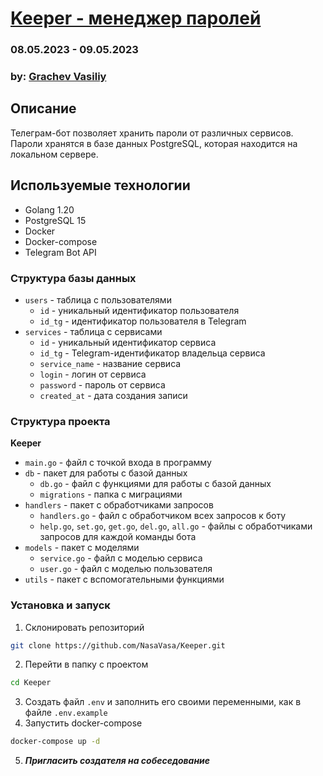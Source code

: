 # [Keeper - менеджер паролей](https://t.me/nasavasa_keeper_bot)

### 08.05.2023 - 09.05.2023

### by: [Grachev Vasiliy](http://nasavasa.ru)

## Описание

Телеграм-бот позволяет хранить пароли от различных сервисов.
Пароли хранятся в базе данных PostgreSQL, которая находится на локальном сервере.

## Используемые технологии

* Golang 1.20
* PostgreSQL 15
* Docker
* Docker-compose
* Telegram Bot API

### Структура базы данных
* `users` - таблица с пользователями
    + `id` - уникальный идентификатор пользователя
    + `id_tg` - идентификатор пользователя в Telegram
* `services` - таблица с сервисами
    + `id` - уникальный идентификатор сервиса
    + `id_tg` - Telegram-идентификатор владельца сервиса
    + `service_name` - название сервиса
    + `login` - логин от сервиса
    + `password` - пароль от сервиса
    + `created_at` - дата создания записи
### Структура проекта
**Keeper**
* `main.go` - файл с точкой входа в программу
* `db` - пакет для работы с базой данных
    + `db.go` - файл с функциями для работы с базой данных
    + `migrations` - папка с миграциями
* `handlers` - пакет с обработчиками запросов
    + `handlers.go` - файл с обработчиком всех запросов к боту
    + `help.go`, `set.go`, `get.go`, `del.go`, `all.go` - файлы с обработчиками запросов для каждой команды бота
* `models` - пакет с моделями
     + `service.go` - файл с моделью сервиса
     + `user.go` - файл с моделью пользователя
* `utils` - пакет с вспомогательными функциями
### Установка и запуск
1. Склонировать репозиторий
```bash
git clone https://github.com/NasaVasa/Keeper.git
```
2. Перейти в папку с проектом
```bash
cd Keeper
```
3. Создать файл `.env` и заполнить его своими переменными, как в файле `.env.example`
4. Запустить docker-compose
```bash
docker-compose up -d
```
5. ***Пригласить создателя на собеседование***
